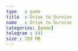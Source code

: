 ```yaml
---
type   : game
title  : Drive to Survive
name   : Drive to Survive
categories: [game]
telegram : 441
size : 189 MB
---
```




